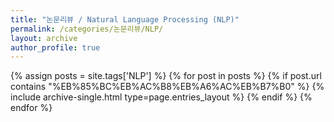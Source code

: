 ```yaml
---
title: "논문리뷰 / Natural Language Processing (NLP)"
permalink: /categories/논문리뷰/NLP/
layout: archive
author_profile: true
---
```


{% assign posts = site.tags['NLP'] %}
{% for post in posts %} 
    {% if post.url contains "%EB%85%BC%EB%AC%B8%EB%A6%AC%EB%B7%B0" %}
        {% include archive-single.html type=page.entries_layout %}
    {% endif %}
{% endfor %}